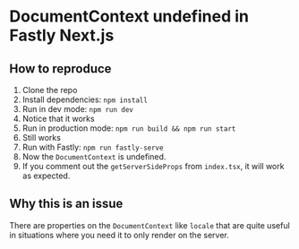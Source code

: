 # DocumentContext undefined in Fastly Next.js

## How to reproduce
1. Clone the repo
1. Install dependencies: `npm install`
1. Run in dev mode: `npm run dev`
1. Notice that it works
1. Run in production mode: `npm run build && npm run start`
1. Still works
1. Run with Fastly: `npm run fastly-serve`
1. Now the `DocumentContext` is undefined.
1. If you comment out the `getServerSideProps` from `index.tsx`, it will work as expected.

## Why this is an issue
There are properties on the `DocumentContext` like `locale` that are quite useful in situations where you need it to only render on the server.